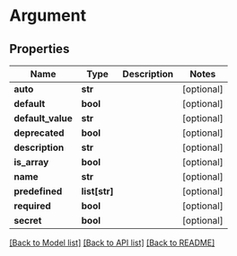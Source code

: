# Argument

## Properties
Name | Type | Description | Notes
------------ | ------------- | ------------- | -------------
**auto** | **str** |  | [optional] 
**default** | **bool** |  | [optional] 
**default_value** | **str** |  | [optional] 
**deprecated** | **bool** |  | [optional] 
**description** | **str** |  | [optional] 
**is_array** | **bool** |  | [optional] 
**name** | **str** |  | [optional] 
**predefined** | **list[str]** |  | [optional] 
**required** | **bool** |  | [optional] 
**secret** | **bool** |  | [optional] 

[[Back to Model list]](README.md#documentation-for-models) [[Back to API list]](../README.md#documentation-for-api-endpoints) [[Back to README]](../README.md)


